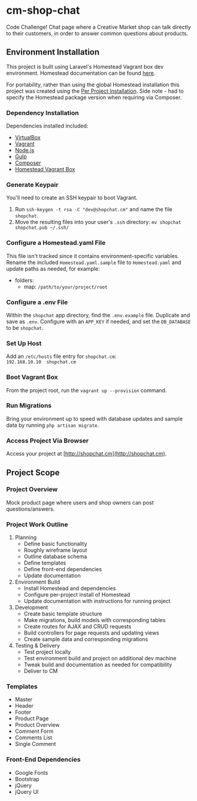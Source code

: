 # cm-shop-chat
Code Challenge! Chat page where a Creative Market shop can talk directly to their customers, in order to answer common questions about products.  

## Environment Installation
This project is built using Laravel's Homestead Vagrant box dev environment. Homestead documentation can be found [here](https://laravel.com/docs/5.6/homestead).

For portability, rather than using the global Homestead installation this project was created using the [Per Project Installation](https://laravel.com/docs/5.6/homestead#per-project-installation). Side note - had to specify the Homestead package version when requiring via Composer.

### Dependency Installation
Dependencies installed included:  

- [VirtualBox](https://www.virtualbox.org/wiki/Downloads)  
- [Vagrant](https://www.vagrantup.com/downloads.html)  
- [Node.js](https://nodejs.org/en/download/)  
- [Gulp](https://github.com/gulpjs/gulp/blob/master/docs/getting-started.md)
- [Composer](https://getcomposer.org/download/)
- [Homestead Vagrant Box](https://laravel.com/docs/5.6/homestead#first-steps)

### Generate Keypair
You'll need to create an SSH keypair to boot Vagrant.

1. Run `ssh-keygen -t rsa -C "dev@shopchat.cm"` and name the file `shopchat`.
2. Move the resulting files into your user's `.ssh` directory:  `mv shopchat shopchat.pub ~/.ssh/`

### Configure a Homestead.yaml File
This file isn't tracked since it contains environment-specific variables. Rename the included `Homestead.yaml.sample` file to `Homestead.yaml` and update paths as needed, for example:  

- folders:
	- map: `/path/to/your/project/root`

### Configure a .env File
Within the `shopchat` app directory, find the `.env.example` file. Duplicate and save as `.env`. Configure with an `APP_KEY` if needed, and set the `DB_DATABASE` to be `shopchat`.

### Set Up Host
Add an `/etc/hosts` file entry for `shopchat.cm`:  
`192.168.10.10  shopchat.cm`

### Boot Vagrant Box
From the project root, run the `vagrant up --provision` command.

### Run Migrations
Bring your environment up to speed with database updates and sample data by running `php artisan migrate`.

### Access Project Via Browser
Access your project at [http://shopchat.cm](http://shopchat.cm).

## Project Scope

### Project Overview
Mock product page where users and shop owners can post questions/answers. 

### Project Work Outline
1. Planning
	- Define basic functionality
	- Roughly wireframe layout
	- Outline database schema
	- Define templates
	- Define front-end dependencies
	- Update documentation
2. Environment Build
	- Install Homestead and dependencies
	- Configure per-project install of Homestead
	- Update documentation with instructions for running project
3. Development
	- Create basic template structure
	- Make migrations, build models with corresponding tables
	- Create routes for AJAX and CRUD requests
	- Build controllers for page requests and updating views
	- Create sample data and corresponding migrations
4. Testing & Delivery
	- Test project locally
	- Test environment build and project on additional dev machine
	- Tweak build and documentation as needed for compatibility
	- Deliver to CM

### Templates
- Master
- Header
- Footer
- Product Page
- Product Overview
- Comment Form
- Comments List
- Single Comment

### Front-End Dependencies
- Google Fonts
- Bootstrap
- jQuery
- jQuery UI
